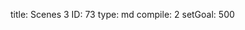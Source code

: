 title:          Scenes 3
ID:             73
type:           md
compile:        2
setGoal:        500


